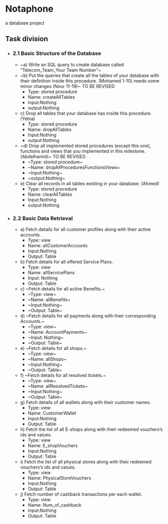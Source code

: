 # Notaphone

a database project

## Task division

- ### 2.1 Basic Structure of the Database

  - ~a) Write an SQL query to create database called “Telecom_Team_Your Team Number”~
  - ~b) Put the queries that create all the tables of your database with their definition inside this procedure.
    (Mohamed 1-10) needs some minor changes
    (Nour 11-19)~ TO BE REVISED
    - Type: stored procedure
    - Name: createAllTables
    - Input:Nothing
    - output:Nothing
  - c) Drop all tables that your database has inside this procedure. (Yehia)
    - Type: stored procedure
    - Name: dropAllTables
    - Input:Nothing
    - output:Nothing
  - ~d) Drop all implemented stored procedures (except this one), functions and views that you implemented in this milestone. (Abdelhamid)~ TO BE REVISED
    - ~Type: stored procedure~
    - ~Name: dropAllProceduresFunctionsViews~
    - ~Input:Nothing~
    - ~output:Nothing~
  - e) Clear all records in all tables existing in your database. (Ahmed)
    - Type: stored procedure
    - Name: clearAllTables
    - Input:Nothing
    - output:Nothing

- ### 2.2 Basic Data Retrieval
  - a) Fetch details for all customer profiles along with their active accounts.
    - Type: view
    - Name: allCustomerAccounts
    - Input:Nothing
    - Output: Table
  - b) Fetch details for all offered Service Plans.
    - Type: view
    - Name: allServicePlans
    - Input: Nothing
    - Output: Table
  - c) ~Fetch details for all active Benefits.~
    - ~Type: view~
    - ~Name: allBenefits~
    - ~Input:Nothing~
    - ~Output: Table~
  - d) ~Fetch details for all payments along with their corresponding Accounts.~
    - ~Type: view~
    - ~Name: AccountPayments~
    - ~Input: Nothing~
    - ~Output: Table~
  - e) ~Fetch details for all shops.~
    - ~Type: view~
    - ~Name: allShops~
    - ~Input:Nothing~
    - ~Output: Table~
  - f) ~Fetch details for all resolved tickets.~
    - ~Type: view~
    - ~Name: allResolvedTickets~
    - ~Input:Nothing~
    - ~Output: Table~
  - g) Fetch details of all wallets along with their customer names.
    - Type: view
    - Name: CustomerWallet
    - Input:Nothing
    - Output: Table
  - h) Fetch the list of all E-shops along with their redeemed vouchers’s ids and values.
    - Type: view
    - Name: E_shopVouchers
    - Input:Nothing
    - Output: Table
  - i) Fetch the list of all physical stores along with their redeemed vouchers’s ids and values.
    - Type: view
    - Name: PhysicalStoreVouchers
    - Input:Nothing
    - Output: Table
  - j) Fetch number of cashback transactions per each wallet.
    - Type: view
    - Name: Num_of_cashback
    - Input:Nothing
    - Output: Table
